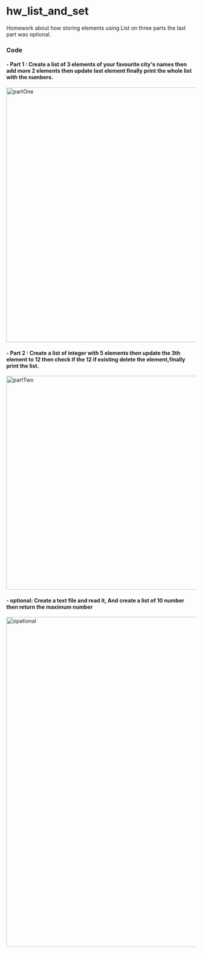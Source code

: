 # hw_list_and_set

Homework about how storing elements using List on three parts the last part was optional.

### Code
#### - Part 1 : Create a list of 3 elements of your favourite city's names then add more 2 elements then update last element finally print the whole list with the numbers.

<img width="673" alt="partOne" src="https://user-images.githubusercontent.com/92260250/144596425-5e7d7dac-bf43-43bd-9ba5-c7f76f355422.png">

#### - Part 2 : Create a list of integer with 5 elements then update the 3th element to 12 then check if the 12 if existing delete the element,finally print the list.

<img width="565" alt="partTwo" src="https://user-images.githubusercontent.com/92260250/144596736-24ada5e2-efdc-4306-91aa-9dd6d8daacd1.png">

#### - optional: Create a text file and read it, And create a list of 10 number then return the maximum number

<img width="872" alt="opational" src="https://user-images.githubusercontent.com/92260250/144598440-8ec7fe25-490d-4f87-aa47-b7bd36a0667c.png">
